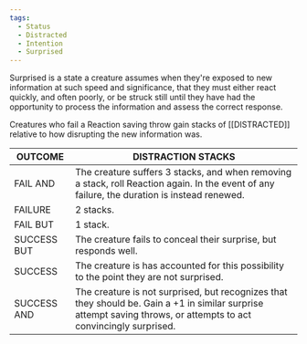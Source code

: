 ```yaml
---
tags:
  - Status
  - Distracted
  - Intention
  - Surprised
---
```

Surprised is a state a creature assumes when they're exposed to new information at such speed and significance, that they must either react quickly, and often poorly, or be struck still until they have had the opportunity to process the information and assess the correct response.

Creatures who fail a Reaction saving throw gain stacks of [[DISTRACTED]] relative to how disrupting the new information was.

| OUTCOME     | DISTRACTION STACKS                                                                                                                                                 |
| ----------- | ------------------------------------------------------------------------------------------------------------------------------------------------------------------ |
| FAIL AND    | The creature suffers 3 stacks, and when removing a stack, roll Reaction again. In the event of any failure, the duration is instead renewed.                       |
| FAILURE     | 2 stacks.                                                                                                                                                          |
| FAIL BUT    | 1 stack.                                                                                                                                                           |
| SUCCESS BUT | The creature fails to conceal their surprise, but responds well.                                                                                                   |
| SUCCESS     | The creature is has accounted for this possibility to the point they are not surprised.                                                                            |
| SUCCESS AND | The creature is not surprised, but recognizes that they should be. Gain a +1 in similar surprise attempt saving throws, or attempts to act convincingly surprised. |

